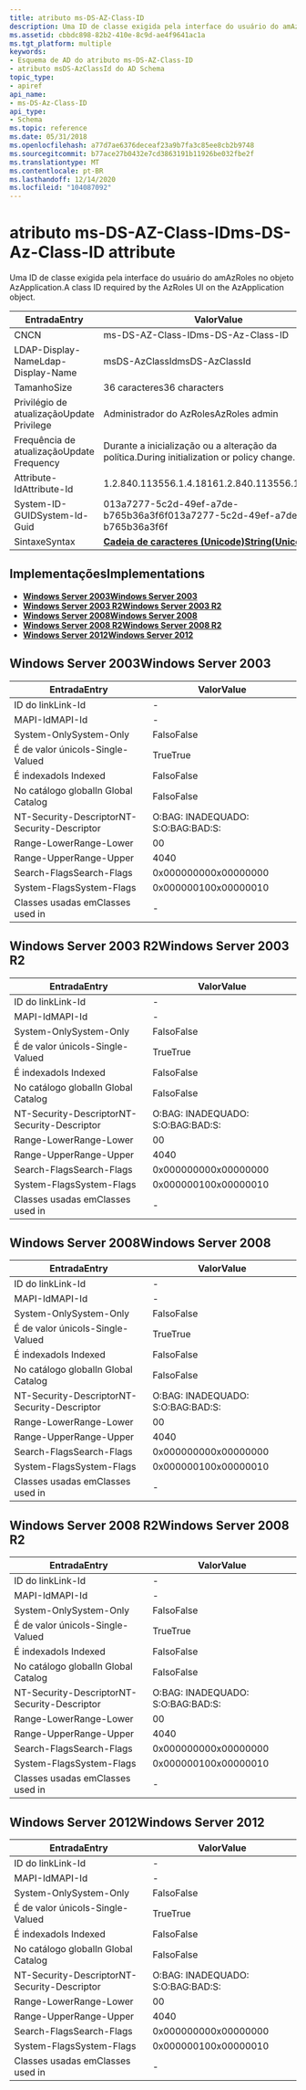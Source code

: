 ```yaml
---
title: atributo ms-DS-AZ-Class-ID
description: Uma ID de classe exigida pela interface do usuário do amAzRoles no objeto AzApplication.
ms.assetid: cbbdc898-82b2-410e-8c9d-ae4f9641ac1a
ms.tgt_platform: multiple
keywords:
- Esquema de AD do atributo ms-DS-AZ-Class-ID
- atributo msDS-AzClassId do AD Schema
topic_type:
- apiref
api_name:
- ms-DS-Az-Class-ID
api_type:
- Schema
ms.topic: reference
ms.date: 05/31/2018
ms.openlocfilehash: a77d7ae6376deceaf23a9b7fa3c85ee8cb2b9748
ms.sourcegitcommit: b77ace27b0432e7cd3863191b11926be032fbe2f
ms.translationtype: MT
ms.contentlocale: pt-BR
ms.lasthandoff: 12/14/2020
ms.locfileid: "104087092"
---
```

# <a name="ms-ds-az-class-id-attribute"></a><span data-ttu-id="da93b-105">atributo ms-DS-AZ-Class-ID</span><span class="sxs-lookup"><span data-stu-id="da93b-105">ms-DS-Az-Class-ID attribute</span></span>

<span data-ttu-id="da93b-106">Uma ID de classe exigida pela interface do usuário do amAzRoles no objeto AzApplication.</span><span class="sxs-lookup"><span data-stu-id="da93b-106">A class ID required by the AzRoles UI on the AzApplication object.</span></span>



| <span data-ttu-id="da93b-107">Entrada</span><span class="sxs-lookup"><span data-stu-id="da93b-107">Entry</span></span> | <span data-ttu-id="da93b-108">Valor</span><span class="sxs-lookup"><span data-stu-id="da93b-108">Value</span></span> |
|-------------------|---------------------------------------------|
| <span data-ttu-id="da93b-109">CN</span><span class="sxs-lookup"><span data-stu-id="da93b-109">CN</span></span>                | <span data-ttu-id="da93b-110">ms-DS-AZ-Class-ID</span><span class="sxs-lookup"><span data-stu-id="da93b-110">ms-DS-Az-Class-ID</span></span>                           |
| <span data-ttu-id="da93b-111">LDAP-Display-Name</span><span class="sxs-lookup"><span data-stu-id="da93b-111">Ldap-Display-Name</span></span> | <span data-ttu-id="da93b-112">msDS-AzClassId</span><span class="sxs-lookup"><span data-stu-id="da93b-112">msDS-AzClassId</span></span>                              |
| <span data-ttu-id="da93b-113">Tamanho</span><span class="sxs-lookup"><span data-stu-id="da93b-113">Size</span></span>              | <span data-ttu-id="da93b-114">36 caracteres</span><span class="sxs-lookup"><span data-stu-id="da93b-114">36 characters</span></span>                               |
| <span data-ttu-id="da93b-115">Privilégio de atualização</span><span class="sxs-lookup"><span data-stu-id="da93b-115">Update Privilege</span></span>  | <span data-ttu-id="da93b-116">Administrador do AzRoles</span><span class="sxs-lookup"><span data-stu-id="da93b-116">AzRoles admin</span></span>                               |
| <span data-ttu-id="da93b-117">Frequência de atualização</span><span class="sxs-lookup"><span data-stu-id="da93b-117">Update Frequency</span></span>  | <span data-ttu-id="da93b-118">Durante a inicialização ou a alteração da política.</span><span class="sxs-lookup"><span data-stu-id="da93b-118">During initialization or policy change.</span></span>     |
| <span data-ttu-id="da93b-119">Attribute-Id</span><span class="sxs-lookup"><span data-stu-id="da93b-119">Attribute-Id</span></span>      | <span data-ttu-id="da93b-120">1.2.840.113556.1.4.1816</span><span class="sxs-lookup"><span data-stu-id="da93b-120">1.2.840.113556.1.4.1816</span></span>                     |
| <span data-ttu-id="da93b-121">System-ID-GUID</span><span class="sxs-lookup"><span data-stu-id="da93b-121">System-Id-Guid</span></span>    | <span data-ttu-id="da93b-122">013a7277-5c2d-49ef-a7de-b765b36a3f6f</span><span class="sxs-lookup"><span data-stu-id="da93b-122">013a7277-5c2d-49ef-a7de-b765b36a3f6f</span></span>        |
| <span data-ttu-id="da93b-123">Sintaxe</span><span class="sxs-lookup"><span data-stu-id="da93b-123">Syntax</span></span>            | [<span data-ttu-id="da93b-124">**Cadeia de caracteres (Unicode)**</span><span class="sxs-lookup"><span data-stu-id="da93b-124">**String(Unicode)**</span></span>](s-string-unicode.md) |



## <a name="implementations"></a><span data-ttu-id="da93b-125">Implementações</span><span class="sxs-lookup"><span data-stu-id="da93b-125">Implementations</span></span>

-   [<span data-ttu-id="da93b-126">**Windows Server 2003**</span><span class="sxs-lookup"><span data-stu-id="da93b-126">**Windows Server 2003**</span></span>](#windows-server-2003)
-   [<span data-ttu-id="da93b-127">**Windows Server 2003 R2**</span><span class="sxs-lookup"><span data-stu-id="da93b-127">**Windows Server 2003 R2**</span></span>](#windows-server-2003-r2)
-   [<span data-ttu-id="da93b-128">**Windows Server 2008**</span><span class="sxs-lookup"><span data-stu-id="da93b-128">**Windows Server 2008**</span></span>](#windows-server-2008)
-   [<span data-ttu-id="da93b-129">**Windows Server 2008 R2**</span><span class="sxs-lookup"><span data-stu-id="da93b-129">**Windows Server 2008 R2**</span></span>](#windows-server-2008-r2)
-   [<span data-ttu-id="da93b-130">**Windows Server 2012**</span><span class="sxs-lookup"><span data-stu-id="da93b-130">**Windows Server 2012**</span></span>](#windows-server-2012)

## <a name="windows-server-2003"></a><span data-ttu-id="da93b-131">Windows Server 2003</span><span class="sxs-lookup"><span data-stu-id="da93b-131">Windows Server 2003</span></span>



| <span data-ttu-id="da93b-132">Entrada</span><span class="sxs-lookup"><span data-stu-id="da93b-132">Entry</span></span> | <span data-ttu-id="da93b-133">Valor</span><span class="sxs-lookup"><span data-stu-id="da93b-133">Value</span></span> |
|------------------------|--------------|
| <span data-ttu-id="da93b-134">ID do link</span><span class="sxs-lookup"><span data-stu-id="da93b-134">Link-Id</span></span>                | \-           |
| <span data-ttu-id="da93b-135">MAPI-Id</span><span class="sxs-lookup"><span data-stu-id="da93b-135">MAPI-Id</span></span>                | \-           |
| <span data-ttu-id="da93b-136">System-Only</span><span class="sxs-lookup"><span data-stu-id="da93b-136">System-Only</span></span>            | <span data-ttu-id="da93b-137">Falso</span><span class="sxs-lookup"><span data-stu-id="da93b-137">False</span></span>        |
| <span data-ttu-id="da93b-138">É de valor único</span><span class="sxs-lookup"><span data-stu-id="da93b-138">Is-Single-Valued</span></span>       | <span data-ttu-id="da93b-139">True</span><span class="sxs-lookup"><span data-stu-id="da93b-139">True</span></span>         |
| <span data-ttu-id="da93b-140">É indexado</span><span class="sxs-lookup"><span data-stu-id="da93b-140">Is Indexed</span></span>             | <span data-ttu-id="da93b-141">Falso</span><span class="sxs-lookup"><span data-stu-id="da93b-141">False</span></span>        |
| <span data-ttu-id="da93b-142">No catálogo global</span><span class="sxs-lookup"><span data-stu-id="da93b-142">In Global Catalog</span></span>      | <span data-ttu-id="da93b-143">Falso</span><span class="sxs-lookup"><span data-stu-id="da93b-143">False</span></span>        |
| <span data-ttu-id="da93b-144">NT-Security-Descriptor</span><span class="sxs-lookup"><span data-stu-id="da93b-144">NT-Security-Descriptor</span></span> | <span data-ttu-id="da93b-145">O:BAG: INADEQUADO: S:</span><span class="sxs-lookup"><span data-stu-id="da93b-145">O:BAG:BAD:S:</span></span> |
| <span data-ttu-id="da93b-146">Range-Lower</span><span class="sxs-lookup"><span data-stu-id="da93b-146">Range-Lower</span></span>            | <span data-ttu-id="da93b-147">0</span><span class="sxs-lookup"><span data-stu-id="da93b-147">0</span></span>            |
| <span data-ttu-id="da93b-148">Range-Upper</span><span class="sxs-lookup"><span data-stu-id="da93b-148">Range-Upper</span></span>            | <span data-ttu-id="da93b-149">40</span><span class="sxs-lookup"><span data-stu-id="da93b-149">40</span></span>           |
| <span data-ttu-id="da93b-150">Search-Flags</span><span class="sxs-lookup"><span data-stu-id="da93b-150">Search-Flags</span></span>           | <span data-ttu-id="da93b-151">0x00000000</span><span class="sxs-lookup"><span data-stu-id="da93b-151">0x00000000</span></span>   |
| <span data-ttu-id="da93b-152">System-Flags</span><span class="sxs-lookup"><span data-stu-id="da93b-152">System-Flags</span></span>           | <span data-ttu-id="da93b-153">0x00000010</span><span class="sxs-lookup"><span data-stu-id="da93b-153">0x00000010</span></span>   |
| <span data-ttu-id="da93b-154">Classes usadas em</span><span class="sxs-lookup"><span data-stu-id="da93b-154">Classes used in</span></span>        | \-           |



## <a name="windows-server-2003-r2"></a><span data-ttu-id="da93b-155">Windows Server 2003 R2</span><span class="sxs-lookup"><span data-stu-id="da93b-155">Windows Server 2003 R2</span></span>



| <span data-ttu-id="da93b-156">Entrada</span><span class="sxs-lookup"><span data-stu-id="da93b-156">Entry</span></span> | <span data-ttu-id="da93b-157">Valor</span><span class="sxs-lookup"><span data-stu-id="da93b-157">Value</span></span> |
|------------------------|--------------|
| <span data-ttu-id="da93b-158">ID do link</span><span class="sxs-lookup"><span data-stu-id="da93b-158">Link-Id</span></span>                | \-           |
| <span data-ttu-id="da93b-159">MAPI-Id</span><span class="sxs-lookup"><span data-stu-id="da93b-159">MAPI-Id</span></span>                | \-           |
| <span data-ttu-id="da93b-160">System-Only</span><span class="sxs-lookup"><span data-stu-id="da93b-160">System-Only</span></span>            | <span data-ttu-id="da93b-161">Falso</span><span class="sxs-lookup"><span data-stu-id="da93b-161">False</span></span>        |
| <span data-ttu-id="da93b-162">É de valor único</span><span class="sxs-lookup"><span data-stu-id="da93b-162">Is-Single-Valued</span></span>       | <span data-ttu-id="da93b-163">True</span><span class="sxs-lookup"><span data-stu-id="da93b-163">True</span></span>         |
| <span data-ttu-id="da93b-164">É indexado</span><span class="sxs-lookup"><span data-stu-id="da93b-164">Is Indexed</span></span>             | <span data-ttu-id="da93b-165">Falso</span><span class="sxs-lookup"><span data-stu-id="da93b-165">False</span></span>        |
| <span data-ttu-id="da93b-166">No catálogo global</span><span class="sxs-lookup"><span data-stu-id="da93b-166">In Global Catalog</span></span>      | <span data-ttu-id="da93b-167">Falso</span><span class="sxs-lookup"><span data-stu-id="da93b-167">False</span></span>        |
| <span data-ttu-id="da93b-168">NT-Security-Descriptor</span><span class="sxs-lookup"><span data-stu-id="da93b-168">NT-Security-Descriptor</span></span> | <span data-ttu-id="da93b-169">O:BAG: INADEQUADO: S:</span><span class="sxs-lookup"><span data-stu-id="da93b-169">O:BAG:BAD:S:</span></span> |
| <span data-ttu-id="da93b-170">Range-Lower</span><span class="sxs-lookup"><span data-stu-id="da93b-170">Range-Lower</span></span>            | <span data-ttu-id="da93b-171">0</span><span class="sxs-lookup"><span data-stu-id="da93b-171">0</span></span>            |
| <span data-ttu-id="da93b-172">Range-Upper</span><span class="sxs-lookup"><span data-stu-id="da93b-172">Range-Upper</span></span>            | <span data-ttu-id="da93b-173">40</span><span class="sxs-lookup"><span data-stu-id="da93b-173">40</span></span>           |
| <span data-ttu-id="da93b-174">Search-Flags</span><span class="sxs-lookup"><span data-stu-id="da93b-174">Search-Flags</span></span>           | <span data-ttu-id="da93b-175">0x00000000</span><span class="sxs-lookup"><span data-stu-id="da93b-175">0x00000000</span></span>   |
| <span data-ttu-id="da93b-176">System-Flags</span><span class="sxs-lookup"><span data-stu-id="da93b-176">System-Flags</span></span>           | <span data-ttu-id="da93b-177">0x00000010</span><span class="sxs-lookup"><span data-stu-id="da93b-177">0x00000010</span></span>   |
| <span data-ttu-id="da93b-178">Classes usadas em</span><span class="sxs-lookup"><span data-stu-id="da93b-178">Classes used in</span></span>        | \-           |



## <a name="windows-server-2008"></a><span data-ttu-id="da93b-179">Windows Server 2008</span><span class="sxs-lookup"><span data-stu-id="da93b-179">Windows Server 2008</span></span>



| <span data-ttu-id="da93b-180">Entrada</span><span class="sxs-lookup"><span data-stu-id="da93b-180">Entry</span></span> | <span data-ttu-id="da93b-181">Valor</span><span class="sxs-lookup"><span data-stu-id="da93b-181">Value</span></span> |
|------------------------|--------------|
| <span data-ttu-id="da93b-182">ID do link</span><span class="sxs-lookup"><span data-stu-id="da93b-182">Link-Id</span></span>                | \-           |
| <span data-ttu-id="da93b-183">MAPI-Id</span><span class="sxs-lookup"><span data-stu-id="da93b-183">MAPI-Id</span></span>                | \-           |
| <span data-ttu-id="da93b-184">System-Only</span><span class="sxs-lookup"><span data-stu-id="da93b-184">System-Only</span></span>            | <span data-ttu-id="da93b-185">Falso</span><span class="sxs-lookup"><span data-stu-id="da93b-185">False</span></span>        |
| <span data-ttu-id="da93b-186">É de valor único</span><span class="sxs-lookup"><span data-stu-id="da93b-186">Is-Single-Valued</span></span>       | <span data-ttu-id="da93b-187">True</span><span class="sxs-lookup"><span data-stu-id="da93b-187">True</span></span>         |
| <span data-ttu-id="da93b-188">É indexado</span><span class="sxs-lookup"><span data-stu-id="da93b-188">Is Indexed</span></span>             | <span data-ttu-id="da93b-189">Falso</span><span class="sxs-lookup"><span data-stu-id="da93b-189">False</span></span>        |
| <span data-ttu-id="da93b-190">No catálogo global</span><span class="sxs-lookup"><span data-stu-id="da93b-190">In Global Catalog</span></span>      | <span data-ttu-id="da93b-191">Falso</span><span class="sxs-lookup"><span data-stu-id="da93b-191">False</span></span>        |
| <span data-ttu-id="da93b-192">NT-Security-Descriptor</span><span class="sxs-lookup"><span data-stu-id="da93b-192">NT-Security-Descriptor</span></span> | <span data-ttu-id="da93b-193">O:BAG: INADEQUADO: S:</span><span class="sxs-lookup"><span data-stu-id="da93b-193">O:BAG:BAD:S:</span></span> |
| <span data-ttu-id="da93b-194">Range-Lower</span><span class="sxs-lookup"><span data-stu-id="da93b-194">Range-Lower</span></span>            | <span data-ttu-id="da93b-195">0</span><span class="sxs-lookup"><span data-stu-id="da93b-195">0</span></span>            |
| <span data-ttu-id="da93b-196">Range-Upper</span><span class="sxs-lookup"><span data-stu-id="da93b-196">Range-Upper</span></span>            | <span data-ttu-id="da93b-197">40</span><span class="sxs-lookup"><span data-stu-id="da93b-197">40</span></span>           |
| <span data-ttu-id="da93b-198">Search-Flags</span><span class="sxs-lookup"><span data-stu-id="da93b-198">Search-Flags</span></span>           | <span data-ttu-id="da93b-199">0x00000000</span><span class="sxs-lookup"><span data-stu-id="da93b-199">0x00000000</span></span>   |
| <span data-ttu-id="da93b-200">System-Flags</span><span class="sxs-lookup"><span data-stu-id="da93b-200">System-Flags</span></span>           | <span data-ttu-id="da93b-201">0x00000010</span><span class="sxs-lookup"><span data-stu-id="da93b-201">0x00000010</span></span>   |
| <span data-ttu-id="da93b-202">Classes usadas em</span><span class="sxs-lookup"><span data-stu-id="da93b-202">Classes used in</span></span>        | \-           |



## <a name="windows-server-2008-r2"></a><span data-ttu-id="da93b-203">Windows Server 2008 R2</span><span class="sxs-lookup"><span data-stu-id="da93b-203">Windows Server 2008 R2</span></span>



| <span data-ttu-id="da93b-204">Entrada</span><span class="sxs-lookup"><span data-stu-id="da93b-204">Entry</span></span> | <span data-ttu-id="da93b-205">Valor</span><span class="sxs-lookup"><span data-stu-id="da93b-205">Value</span></span> |
|------------------------|--------------|
| <span data-ttu-id="da93b-206">ID do link</span><span class="sxs-lookup"><span data-stu-id="da93b-206">Link-Id</span></span>                | \-           |
| <span data-ttu-id="da93b-207">MAPI-Id</span><span class="sxs-lookup"><span data-stu-id="da93b-207">MAPI-Id</span></span>                | \-           |
| <span data-ttu-id="da93b-208">System-Only</span><span class="sxs-lookup"><span data-stu-id="da93b-208">System-Only</span></span>            | <span data-ttu-id="da93b-209">Falso</span><span class="sxs-lookup"><span data-stu-id="da93b-209">False</span></span>        |
| <span data-ttu-id="da93b-210">É de valor único</span><span class="sxs-lookup"><span data-stu-id="da93b-210">Is-Single-Valued</span></span>       | <span data-ttu-id="da93b-211">True</span><span class="sxs-lookup"><span data-stu-id="da93b-211">True</span></span>         |
| <span data-ttu-id="da93b-212">É indexado</span><span class="sxs-lookup"><span data-stu-id="da93b-212">Is Indexed</span></span>             | <span data-ttu-id="da93b-213">Falso</span><span class="sxs-lookup"><span data-stu-id="da93b-213">False</span></span>        |
| <span data-ttu-id="da93b-214">No catálogo global</span><span class="sxs-lookup"><span data-stu-id="da93b-214">In Global Catalog</span></span>      | <span data-ttu-id="da93b-215">Falso</span><span class="sxs-lookup"><span data-stu-id="da93b-215">False</span></span>        |
| <span data-ttu-id="da93b-216">NT-Security-Descriptor</span><span class="sxs-lookup"><span data-stu-id="da93b-216">NT-Security-Descriptor</span></span> | <span data-ttu-id="da93b-217">O:BAG: INADEQUADO: S:</span><span class="sxs-lookup"><span data-stu-id="da93b-217">O:BAG:BAD:S:</span></span> |
| <span data-ttu-id="da93b-218">Range-Lower</span><span class="sxs-lookup"><span data-stu-id="da93b-218">Range-Lower</span></span>            | <span data-ttu-id="da93b-219">0</span><span class="sxs-lookup"><span data-stu-id="da93b-219">0</span></span>            |
| <span data-ttu-id="da93b-220">Range-Upper</span><span class="sxs-lookup"><span data-stu-id="da93b-220">Range-Upper</span></span>            | <span data-ttu-id="da93b-221">40</span><span class="sxs-lookup"><span data-stu-id="da93b-221">40</span></span>           |
| <span data-ttu-id="da93b-222">Search-Flags</span><span class="sxs-lookup"><span data-stu-id="da93b-222">Search-Flags</span></span>           | <span data-ttu-id="da93b-223">0x00000000</span><span class="sxs-lookup"><span data-stu-id="da93b-223">0x00000000</span></span>   |
| <span data-ttu-id="da93b-224">System-Flags</span><span class="sxs-lookup"><span data-stu-id="da93b-224">System-Flags</span></span>           | <span data-ttu-id="da93b-225">0x00000010</span><span class="sxs-lookup"><span data-stu-id="da93b-225">0x00000010</span></span>   |
| <span data-ttu-id="da93b-226">Classes usadas em</span><span class="sxs-lookup"><span data-stu-id="da93b-226">Classes used in</span></span>        | \-           |



## <a name="windows-server-2012"></a><span data-ttu-id="da93b-227">Windows Server 2012</span><span class="sxs-lookup"><span data-stu-id="da93b-227">Windows Server 2012</span></span>



| <span data-ttu-id="da93b-228">Entrada</span><span class="sxs-lookup"><span data-stu-id="da93b-228">Entry</span></span> | <span data-ttu-id="da93b-229">Valor</span><span class="sxs-lookup"><span data-stu-id="da93b-229">Value</span></span> |
|------------------------|--------------|
| <span data-ttu-id="da93b-230">ID do link</span><span class="sxs-lookup"><span data-stu-id="da93b-230">Link-Id</span></span>                | \-           |
| <span data-ttu-id="da93b-231">MAPI-Id</span><span class="sxs-lookup"><span data-stu-id="da93b-231">MAPI-Id</span></span>                | \-           |
| <span data-ttu-id="da93b-232">System-Only</span><span class="sxs-lookup"><span data-stu-id="da93b-232">System-Only</span></span>            | <span data-ttu-id="da93b-233">Falso</span><span class="sxs-lookup"><span data-stu-id="da93b-233">False</span></span>        |
| <span data-ttu-id="da93b-234">É de valor único</span><span class="sxs-lookup"><span data-stu-id="da93b-234">Is-Single-Valued</span></span>       | <span data-ttu-id="da93b-235">True</span><span class="sxs-lookup"><span data-stu-id="da93b-235">True</span></span>         |
| <span data-ttu-id="da93b-236">É indexado</span><span class="sxs-lookup"><span data-stu-id="da93b-236">Is Indexed</span></span>             | <span data-ttu-id="da93b-237">Falso</span><span class="sxs-lookup"><span data-stu-id="da93b-237">False</span></span>        |
| <span data-ttu-id="da93b-238">No catálogo global</span><span class="sxs-lookup"><span data-stu-id="da93b-238">In Global Catalog</span></span>      | <span data-ttu-id="da93b-239">Falso</span><span class="sxs-lookup"><span data-stu-id="da93b-239">False</span></span>        |
| <span data-ttu-id="da93b-240">NT-Security-Descriptor</span><span class="sxs-lookup"><span data-stu-id="da93b-240">NT-Security-Descriptor</span></span> | <span data-ttu-id="da93b-241">O:BAG: INADEQUADO: S:</span><span class="sxs-lookup"><span data-stu-id="da93b-241">O:BAG:BAD:S:</span></span> |
| <span data-ttu-id="da93b-242">Range-Lower</span><span class="sxs-lookup"><span data-stu-id="da93b-242">Range-Lower</span></span>            | <span data-ttu-id="da93b-243">0</span><span class="sxs-lookup"><span data-stu-id="da93b-243">0</span></span>            |
| <span data-ttu-id="da93b-244">Range-Upper</span><span class="sxs-lookup"><span data-stu-id="da93b-244">Range-Upper</span></span>            | <span data-ttu-id="da93b-245">40</span><span class="sxs-lookup"><span data-stu-id="da93b-245">40</span></span>           |
| <span data-ttu-id="da93b-246">Search-Flags</span><span class="sxs-lookup"><span data-stu-id="da93b-246">Search-Flags</span></span>           | <span data-ttu-id="da93b-247">0x00000000</span><span class="sxs-lookup"><span data-stu-id="da93b-247">0x00000000</span></span>   |
| <span data-ttu-id="da93b-248">System-Flags</span><span class="sxs-lookup"><span data-stu-id="da93b-248">System-Flags</span></span>           | <span data-ttu-id="da93b-249">0x00000010</span><span class="sxs-lookup"><span data-stu-id="da93b-249">0x00000010</span></span>   |
| <span data-ttu-id="da93b-250">Classes usadas em</span><span class="sxs-lookup"><span data-stu-id="da93b-250">Classes used in</span></span>        | \-           |



 

 




